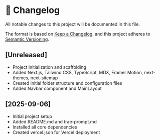 # 📜 Changelog

All notable changes to this project will be documented in this file.

The format is based on [Keep a Changelog](https://keepachangelog.com/en/1.0.0/), and this project adheres to [Semantic Versioning](https://semver.org/spec/v2.0.0.html).

## [Unreleased]
- Project initialization and scaffolding
- Added Next.js, Tailwind CSS, TypeScript, MDX, Framer Motion, next-themes, next-sitemap
- Created initial folder structure and configuration files
- Added Navbar component and MainLayout

## [2025-09-06]
- Initial project setup
- Added README.md and trae-prompt.md
- Installed all core dependencies
- Created vercel.json for Vercel deployment
